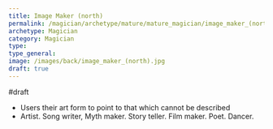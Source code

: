 ```yaml
---
title: Image Maker (north)
permalink: /magician/archetype/mature/mature_magician/image_maker_(north)
archetype: Magician
category: Magician
type: 
type_general: 
image: /images/back/image_maker_(north).jpg
draft: true
---
```

#draft   
- Users their art form to point to that which cannot be described  
- Artist. Song writer, Myth maker. Story teller. Film maker. Poet. Dancer.
